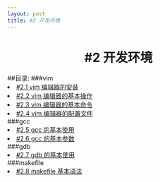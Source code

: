 ```yaml
---
layout: post
title: #2 开发环境 
---
```

<h1 style="text-align:center">#2 开发环境</h1>
##目录:
###vim
<li> <a href="/post/02/2.1.html">#2.1 vim 编辑器的安装</a> </li>
<li> <a href="/post/02/2.2.html">#2.2 vim 编辑器的基本操作</a> </li>
<li> <a href="/post/02/2.3.html">#2.3 vim 编辑器的基本命令</a> </li>
<li> <a href="/post/02/2.4.html">#2.4 vim 编辑器的配置文件</a> </li>
###gcc
<li> <a href="/post/02/2.5.html">#2.5 gcc 的基本使用</a> </li>
<li> <a href="/post/02/2.6.html">#2.6 gcc 的基本参数</a> </li>
###gdb
<li> <a href="/post/02/2.7.html">#2.7 gdb 的基本使用</a> </li>
###makefile
<li> <a href="/post/02/2.8.html">#2.8 makefile 基本语法</a> </li>
